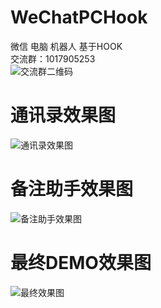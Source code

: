 # WeChatPCHook
微信 电脑 机器人 基于HOOK  
交流群：1017905253  
![交流群二维码](https://github.com/KongKong20/WeChatPCHook/blob/master/%E7%A9%BA-%E4%BA%A4%E6%B5%81%E7%BE%A4%E7%BE%A4%E8%81%8A%E4%BA%8C%E7%BB%B4%E7%A0%81.png)  
# 通讯录效果图  
![通讯录效果图](https://github.com/KongKong20/WeChatPCHook/blob/master/%E9%80%9A%E8%AE%AF%E5%BD%95%E6%95%88%E6%9E%9C%E5%9B%BE.jpg)  
# 备注助手效果图  
![备注助手效果图](https://github.com/KongKong20/WeChatPCHook/blob/master/%E5%A4%87%E6%B3%A8%E5%8A%A9%E6%89%8B.png)
# 最终DEMO效果图  
![最终效果图](https://github.com/KongKong20/WeChatPCHook/blob/master/%E6%9C%80%E7%BB%88demo.png)
